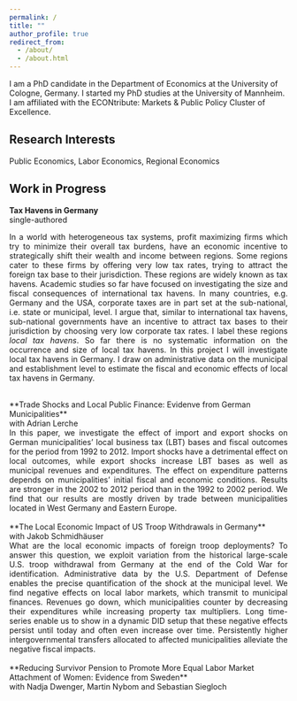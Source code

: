 ```yaml
---
permalink: /
title: ""
author_profile: true
redirect_from: 
  - /about/
  - /about.html
---
```


I am a PhD candidate in the Department of Economics at the University of Cologne, Germany. I started my PhD studies at the University of Mannheim. I am affiliated with the ECONtribute: Markets & Public Policy Cluster of Excellence.

Research Interests
------
Public Economics, Labor Economics, Regional Economics

Work in Progress
------
**Tax Havens in Germany** <br />
single-authored <br />
	<div style="text-align: justify">
	In a world with heterogeneous tax systems, profit maximizing firms which try to minimize their
	overall tax burdens, have an economic incentive to strategically shift their wealth and income between
	regions. Some regions cater to these firms by offering very low tax rates, trying to attract the foreign
	tax base to their jurisdiction. These regions are widely known as tax havens. Academic studies so far
	have focused on investigating the size and fiscal consequences of international tax havens. In many
	countries, e.g. Germany and the USA, corporate taxes are in part set at the sub-national, i.e. state
	or municipal, level. I argue that, similar to international tax havens, sub-national governments have an 
	incentive to attract tax bases to their jurisdiction by choosing very low corporate tax rates. I label these
	regions *local tax havens*. So far there is no systematic information on the occurrence and size of local tax
	havens. In this project I will investigate local tax havens in Germany. I draw on administrative data on
	the municipal and establishment level to estimate the fiscal and economic effects of local tax havens in
	Germany. <br />
	</div>


 <br />
**Trade Shocks and Local Public Finance: Evidenve from German Municipalities** <br />
with Adrian Lerche <br />
	<div style="text-align: justify">
	In this paper, we investigate the effect of import and export shocks on German municipalities’
	local business tax (LBT) bases and fiscal outcomes for the period from 1992 to 2012. Import shocks
	have a detrimental effect on local outcomes, while export shocks increase LBT bases as well as municipal
	revenues and expenditures. The effect on expenditure patterns depends on municipalities’ initial fiscal
	and economic conditions. Results are stronger in the 2002 to 2012 period than in the 1992 to 2002 period.
	We find that our results are mostly driven by trade between municipalities located in West Germany and
	Eastern Europe. <br />
	</div>


 <br />
**The Local Economic Impact of US Troop Withdrawals in Germany** <br />
with Jakob Schmidhäuser <br />
	<div style="text-align: justify">
	What are the local economic impacts of foreign troop deployments? To answer this question,
	we exploit variation from the historical large-scale U.S. troop withdrawal from Germany at the end of
	the Cold War for identification. Administrative data by the U.S. Department of Defense enables the
	precise quantification of the shock at the municipal level. We find negative effects on local labor markets,
	which transmit to municipal finances. Revenues go down, which municipalities counter by decreasing
	their expenditures while increasing property tax multipliers. Long time-series enable us to show in a
	dynamic DID setup that these negative effects persist until today and often even increase over time.
	Persistently higher intergovernmental transfers allocated to affected municipalities alleviate the negative
	fiscal impacts. <br />
	</div>

<br />
**Reducing Survivor Pension to Promote More Equal Labor Market Attachment of Women: Evidence
from Sweden** <br />
with Nadja Dwenger, Martin Nybom and Sebastian Siegloch <br />

